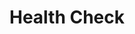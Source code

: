 ---
title: Health Check
excerpt: Health check endpoint to confirm the service is operational.
api:
  file: openapi (2).json
  operationId: health_check
hidden: false
---